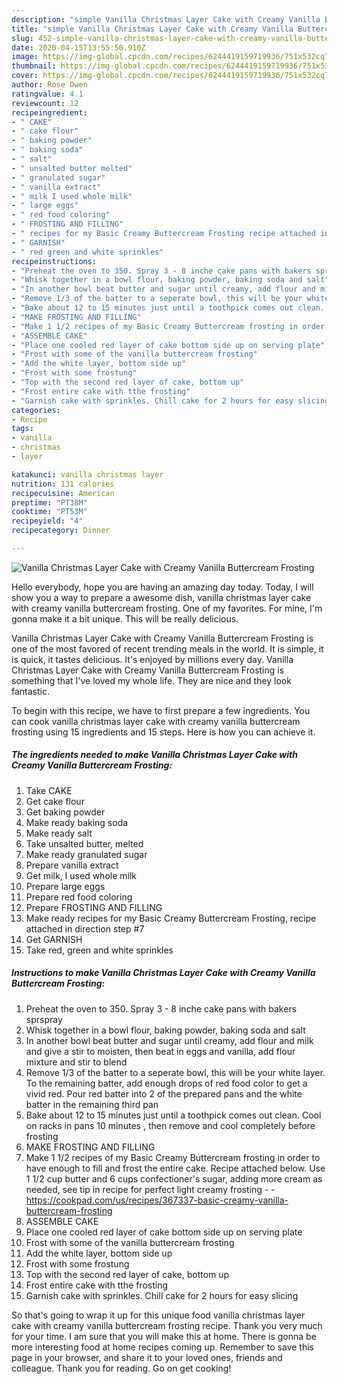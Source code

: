 ```yaml
---
description: "simple Vanilla Christmas Layer Cake with Creamy Vanilla Buttercream Frosting recipes | how to make the best Vanilla Christmas Layer Cake with Creamy Vanilla Buttercream Frosting"
title: "simple Vanilla Christmas Layer Cake with Creamy Vanilla Buttercream Frosting recipes | how to make the best Vanilla Christmas Layer Cake with Creamy Vanilla Buttercream Frosting"
slug: 452-simple-vanilla-christmas-layer-cake-with-creamy-vanilla-buttercream-frosting-recipes-how-to-make-the-best-vanilla-christmas-layer-cake-with-creamy-vanilla-buttercream-frosting
date: 2020-04-15T13:55:50.910Z
image: https://img-global.cpcdn.com/recipes/6244419159719936/751x532cq70/vanilla-christmas-layer-cake-with-creamy-vanilla-buttercream-frosting-recipe-main-photo.jpg
thumbnail: https://img-global.cpcdn.com/recipes/6244419159719936/751x532cq70/vanilla-christmas-layer-cake-with-creamy-vanilla-buttercream-frosting-recipe-main-photo.jpg
cover: https://img-global.cpcdn.com/recipes/6244419159719936/751x532cq70/vanilla-christmas-layer-cake-with-creamy-vanilla-buttercream-frosting-recipe-main-photo.jpg
author: Rose Owen
ratingvalue: 4.1
reviewcount: 12
recipeingredient:
- " CAKE"
- " cake flour"
- " baking powder"
- " baking soda"
- " salt"
- " unsalted butter melted"
- " granulated sugar"
- " vanilla extract"
- " milk I used whole milk"
- " large eggs"
- " red food coloring"
- " FROSTING AND FILLING"
- " recipes for my Basic Creamy Buttercream Frosting recipe attached in direction step 7"
- " GARNISH"
- " red green and white sprinkles"
recipeinstructions:
- "Preheat the oven to 350. Spray 3 - 8 inche cake pans with bakers sprspray"
- "Whisk together in a bowl flour, baking powder, baking soda and salt"
- "In another bowl beat butter and sugar until creamy, add flour and milk and give a stir to moisten, then beat in eggs and vanilla, add flour mixture and stir to blend"
- "Remove 1/3 of the batter to a seperate bowl, this will be your white layer. To the remaining batter, add enough drops of red food color to get a vivid red. Pour red batter into 2 of the prepared pans and the white batter in the remaining third pan"
- "Bake about 12 to 15 minutes just until a toothpick comes out clean. Cool on racks in pans 10 minutes , then remove and cool completely  before  frosting"
- "MAKE FROSTING AND FILLING"
- "Make 1 1/2 recipes of my Basic Creamy Buttercream frosting in order to have enough to fill and frost the entire cake. Recipe attached below. Use 1 1/2 cup butter and 6 cups confectioner&#39;s sugar, adding more cream as needed, see tip in recipe for perfect light creamy frosting  https://cookpad.com/us/recipes/367337-basic-creamy-vanilla-buttercream-frosting"
- "ASSEMBLE CAKE"
- "Place one cooled red layer of cake bottom side up on serving plate"
- "Frost with some of the vanilla buttercream frosting"
- "Add the white layer, bottom side up"
- "Frost with some frostung"
- "Top with the second red layer of cake, bottom up"
- "Frost entire cake with tthe frosting"
- "Garnish cake with sprinkles. Chill cake for 2 hours for easy slicing"
categories:
- Recipe
tags:
- vanilla
- christmas
- layer

katakunci: vanilla christmas layer 
nutrition: 131 calories
recipecuisine: American
preptime: "PT38M"
cooktime: "PT53M"
recipeyield: "4"
recipecategory: Dinner

---
```



![Vanilla Christmas Layer Cake with Creamy Vanilla Buttercream Frosting](https://img-global.cpcdn.com/recipes/6244419159719936/751x532cq70/vanilla-christmas-layer-cake-with-creamy-vanilla-buttercream-frosting-recipe-main-photo.jpg)

Hello everybody, hope you are having an amazing day today. Today, I will show you a way to prepare a awesome dish, vanilla christmas layer cake with creamy vanilla buttercream frosting. One of my favorites. For mine, I'm gonna make it a bit unique. This will be really delicious.



Vanilla Christmas Layer Cake with Creamy Vanilla Buttercream Frosting is one of the most favored of recent trending meals in the world. It is simple, it is quick, it tastes delicious. It's enjoyed by millions every day. Vanilla Christmas Layer Cake with Creamy Vanilla Buttercream Frosting is something that I've loved my whole life. They are nice and they look fantastic.


To begin with this recipe, we have to first prepare a few ingredients. You can cook vanilla christmas layer cake with creamy vanilla buttercream frosting using 15 ingredients and 15 steps. Here is how you can achieve it.

<!--inarticleads1-->

##### The ingredients needed to make Vanilla Christmas Layer Cake with Creamy Vanilla Buttercream Frosting:

1. Take  CAKE
1. Get  cake flour
1. Get  baking powder
1. Make ready  baking soda
1. Make ready  salt
1. Take  unsalted butter, melted
1. Make ready  granulated sugar
1. Prepare  vanilla extract
1. Get  milk, I used whole milk
1. Prepare  large eggs
1. Prepare  red food coloring
1. Prepare  FROSTING AND FILLING
1. Make ready  recipes for my Basic Creamy Buttercream Frosting, recipe attached in direction step #7
1. Get  GARNISH
1. Take  red, green and white sprinkles




<!--inarticleads2-->

##### Instructions to make Vanilla Christmas Layer Cake with Creamy Vanilla Buttercream Frosting:

1. Preheat the oven to 350. Spray 3 - 8 inche cake pans with bakers sprspray
1. Whisk together in a bowl flour, baking powder, baking soda and salt
1. In another bowl beat butter and sugar until creamy, add flour and milk and give a stir to moisten, then beat in eggs and vanilla, add flour mixture and stir to blend
1. Remove 1/3 of the batter to a seperate bowl, this will be your white layer. To the remaining batter, add enough drops of red food color to get a vivid red. Pour red batter into 2 of the prepared pans and the white batter in the remaining third pan
1. Bake about 12 to 15 minutes just until a toothpick comes out clean. Cool on racks in pans 10 minutes , then remove and cool completely  before  frosting
1. MAKE FROSTING AND FILLING
1. Make 1 1/2 recipes of my Basic Creamy Buttercream frosting in order to have enough to fill and frost the entire cake. Recipe attached below. Use 1 1/2 cup butter and 6 cups confectioner&#39;s sugar, adding more cream as needed, see tip in recipe for perfect light creamy frosting -  - https://cookpad.com/us/recipes/367337-basic-creamy-vanilla-buttercream-frosting
1. ASSEMBLE CAKE
1. Place one cooled red layer of cake bottom side up on serving plate
1. Frost with some of the vanilla buttercream frosting
1. Add the white layer, bottom side up
1. Frost with some frostung
1. Top with the second red layer of cake, bottom up
1. Frost entire cake with tthe frosting
1. Garnish cake with sprinkles. Chill cake for 2 hours for easy slicing




So that's going to wrap it up for this unique food vanilla christmas layer cake with creamy vanilla buttercream frosting recipe. Thank you very much for your time. I am sure that you will make this at home. There is gonna be more interesting food at home recipes coming up. Remember to save this page in your browser, and share it to your loved ones, friends and colleague. Thank you for reading. Go on get cooking!
